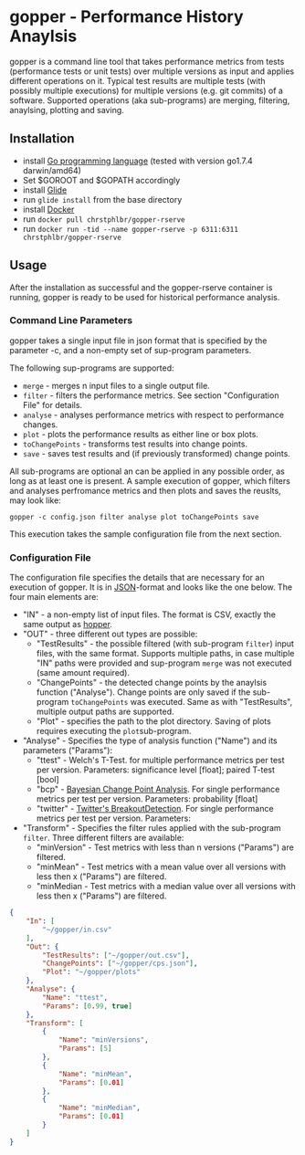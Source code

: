 # gopper - Performance History Anaylsis
gopper is a command line tool that takes performance metrics from tests (performance tests or unit tests) over multiple versions as input and applies different operations on it.
Typical test results are multiple tests (with possibly multiple executions) for multiple versions (e.g. git commits) of a software.
Supported operations (aka sub-programs) are merging, filtering, anaylsing, plotting and saving.

## Installation
* install [Go programming language](https://golang.org) (tested with version go1.7.4 darwin/amd64)
* Set $GOROOT and $GOPATH accordingly
* install [Glide](https://github.com/Masterminds/glide)
* run `glide install` from the base directory
* install [Docker](https://www.docker.com)
* run `docker pull chrstphlbr/gopper-rserve`
* run `docker run -tid --name gopper-rserve -p 6311:6311 chrstphlbr/gopper-rserve`

## Usage
After the installation as successful and the gopper-rserve container is running, gopper is ready to be used for historical performance analysis.

### Command Line Parameters
gopper takes a single input file in json format that is specified by the parameter -c, and a non-empty set of sup-program parameters.

The following sup-programs are supported:

* `merge` - merges n input files to a single output file.
* `filter` - filters the performance metrics. See section "Configuration File" for details.
* `analyse` - analyses performance metrics with respect to performance changes.
* `plot` - plots the performance results as either line or box plots.
* `toChangePoints` - transforms test results into change points.
* `save` - saves test results and (if previously transformed) change points.

All sub-programs are optional an can be applied in any possible order, as long as at least one is present.
A sample execution of gopper, which filters and analyses perfromance metrics and then plots and saves the reuslts, may look like:
```
gopper -c config.json filter analyse plot toChangePoints save
```
This execution takes the sample configuration file from the next section.

### Configuration File
The configuration file specifies the details that are necessary for an execution of gopper. It is in [JSON](json.org)-format and looks like the one below. The four main elements are:

* "IN" - a non-empty list of input files. The format is CSV, exactly the same output as [hopper](https://github.com/sealuzh/hopper).
* "OUT" - three different out types are possible:
    * "TestResults" - the possible filtered (with sub-program `filter`) input files, with the same format. Supports multiple paths, in case multiple "IN" paths were provided and sup-program `merge` was not executed (same amount required).
    * "ChangePoints" - the detected change points by the anaylsis function ("Analyse"). Change points are only saved if the sub-program `toChangePoints` was executed. Same as with "TestResults", multiple output paths are supported.
    * "Plot" - specifies the path to the plot directory. Saving of plots requires executing the `plot`sub-program.
* "Analyse" - Specifies the type of analysis function ("Name") and its parameters ("Params"):
    * "ttest" - Welch's T-Test. for multiple performance metrics per test per version. Parameters: significance level [float]; paired T-test [bool]
    * "bcp" - [Bayesian Change Point Analysis](https://cran.r-project.org/web/packages/bcp/bcp.pdf). For single performance metrics per test per version. Parameters: probability [float]
    * "twitter" - [Twitter's BreakoutDetection](https://github.com/twitter/BreakoutDetection). For single performance metrics per test per version. Parameters:
* "Transform" - Specifies the filter rules applied with the sub-program `filter`. Three different filters are available:
    * "minVersion" - Test metrics with less than n versions ("Params") are filtered.
    * "minMean" - Test metrics with a mean value over all versions with less then x ("Params") are filtered.
    * "minMedian - Test metrics with a median value over all versions with less then x ("Params") are filtered.

```JSON
{
	"In": [
		"~/gopper/in.csv"
	],
	"Out": {
		"TestResults": ["~/gopper/out.csv"],
		"ChangePoints": ["~/gopper/cps.json"],
		"Plot": "~/gopper/plots"
	},
	"Analyse": {
		"Name": "ttest",
		"Params": [0.99, true]
	},
	"Transform": [
		{
			"Name": "minVersions",
			"Params": [5]
		},
		{
			"Name": "minMean",
			"Params": [0.01]
		},
		{
			"Name": "minMedian",
			"Params": [0.01]
		}
	]
}
```